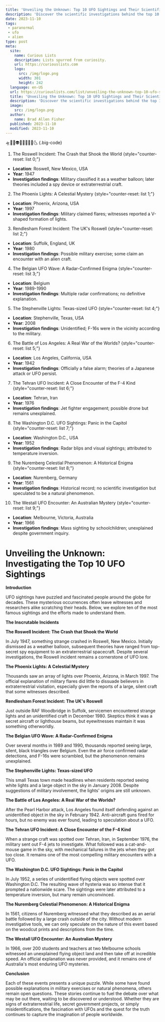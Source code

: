 ```yaml
---
title: 'Unveiling the Unknown: Top 10 UFO Sightings and Their Scientific Investigations'
description: 'Discover the scientific investigations behind the top 10 UFO sightings, satisfying the curious minds seeking answers to the unknown.'
date: 2023-11-10
tags:
 - paranormal
 - ufo
 - alien
type: post
meta:
  site:
    name: Curious Lists
    description: Lists spurred from curiosity.
    url: https://curiouslists.com
    logo:
      src: /img/logo.png
      width: 301
      height: 242
  language: en-US
  url: https://curiouslists.com/list/unveiling-the-unknown-top-10-ufo-sightings-and-their-scientific-investigations
  title: 'Unveiling the Unknown: Top 10 UFO Sightings and Their Scientific Investigations'
  description: 'Discover the scientific investigations behind the top 10 UFO sightings, satisfying the curious minds seeking answers to the unknown.'
  image:
    src: /img/logo.png
  author:
    name: Brad Allen Fisher
  published: 2023-11-10
  modified: 2023-11-10
---
```



🛸📡🌌👽🔭🌠👀💫🌐🌜 {.big-code}

1. The Roswell Incident: The Crash that Shook the World {style="counter-reset: list 0;"}
  - **Location**: Roswell, New Mexico, USA
  - **Year**: 1947
  - **Investigation findings**: Military classified it as a weather balloon; later theories included a spy device or extraterrestrial craft.

2. The Phoenix Lights: A Celestial Mystery {style="counter-reset: list 1;"}
  - **Location**: Phoenix, Arizona, USA
  - **Year**: 1997
  - **Investigation findings**: Military claimed flares; witnesses reported a V-shaped formation of lights.

3. Rendlesham Forest Incident: The UK's Roswell {style="counter-reset: list 2;"}
  - **Location**: Suffolk, England, UK
  - **Year**: 1980
  - **Investigation findings**: Possible military exercise; some claim an encounter with an alien craft.

4. The Belgian UFO Wave: A Radar-Confirmed Enigma {style="counter-reset: list 3;"}
  - **Location**: Belgium
  - **Year**: 1989-1990
  - **Investigation findings**: Multiple radar confirmations; no definitive explanation.

5. The Stephenville Lights: Texas-sized UFO {style="counter-reset: list 4;"}
  - **Location**: Stephenville, Texas, USA
  - **Year**: 2008
  - **Investigation findings**: Unidentified; F-16s were in the vicinity according to the military.

6. The Battle of Los Angeles: A Real War of the Worlds? {style="counter-reset: list 5;"}
  - **Location**: Los Angeles, California, USA
  - **Year**: 1942
  - **Investigation findings**: Officially a false alarm; theories of a Japanese attack or UFO persist.

7. The Tehran UFO Incident: A Close Encounter of the F-4 Kind {style="counter-reset: list 6;"}
  - **Location**: Tehran, Iran
  - **Year**: 1976
  - **Investigation findings**: Jet fighter engagement; possible drone but remains unexplained.

8. The Washington D.C. UFO Sightings: Panic in the Capitol {style="counter-reset: list 7;"}
  - **Location**: Washington D.C., USA
  - **Year**: 1952
  - **Investigation findings**: Radar blips and visual sightings; attributed to temperature inversion.

9. The Nuremberg Celestial Phenomenon: A Historical Enigma {style="counter-reset: list 8;"}
  - **Location**: Nuremberg, Germany
  - **Year**: 1561
  - **Investigation findings**: Historical record; no scientific investigation but speculated to be a natural phenomenon.

10. The Westall UFO Encounter: An Australian Mystery {style="counter-reset: list 9;"}
  - **Location**: Melbourne, Victoria, Australia
  - **Year**: 1966
  - **Investigation findings**: Mass sighting by schoolchildren; unexplained despite government inquiry.


Unveiling the Unknown: Investigating the Top 10 UFO Sightings
=======================================================================

**Introduction**

UFO sightings have puzzled and fascinated people around the globe for decades. These mysterious occurrences often leave witnesses and researchers alike scratching their heads. Below, we explore ten of the most famous sightings and the efforts made to understand them.

**The Inscrutable Incidents** 

**The Roswell Incident: The Crash that Shook the World**

In July 1947, something strange crashed in Roswell, New Mexico. Initially dismissed as a weather balloon, subsequent theories have ranged from top-secret spy equipment to an extraterrestrial spacecraft. Despite several investigations, the Roswell incident remains a cornerstone of UFO lore.

**The Phoenix Lights: A Celestial Mystery**

Thousands saw an array of lights over Phoenix, Arizona, in March 1997. The official explanation of military flares did little to dissuade believers in extraterrestrial visitation, especially given the reports of a large, silent craft that some witnesses described.

**Rendlesham Forest Incident: The UK's Roswell**

Just outside RAF Woodbridge in Suffolk, servicemen encountered strange lights and an unidentified craft in December 1980. Skeptics think it was a secret aircraft or lighthouse beams, but eyewitnesses maintain it was something otherworldly.

**The Belgian UFO Wave: A Radar-Confirmed Enigma**

Over several months in 1989 and 1990, thousands reported seeing large, silent, black triangles over Belgium. Even the air force confirmed radar detections, and F-16s were scrambled, but the phenomenon remains unexplained.

**The Stephenville Lights: Texas-sized UFO**

This small Texas town made headlines when residents reported seeing white lights and a large object in the sky in January 2008. Despite suggestions of military involvement, the lights' origins are still unknown.

**The Battle of Los Angeles: A Real War of the Worlds?**

After the Pearl Harbor attack, Los Angeles found itself defending against an unidentified object in the sky in February 1942. Anti-aircraft guns fired for hours, but no enemy was ever found, leading to speculation about a UFO.

**The Tehran UFO Incident: A Close Encounter of the F-4 Kind**

When a strange craft was spotted over Tehran, Iran, in September 1976, the military sent out F-4 jets to investigate. What followed was a cat-and-mouse game in the sky, with mechanical failures in the jets when they got too close. It remains one of the most compelling military encounters with a UFO.

**The Washington D.C. UFO Sightings: Panic in the Capitol**

In July 1952, a series of unidentified flying objects were spotted over Washington D.C. The resulting wave of hysteria was so intense that it prompted a nationwide scare. The sightings were later attributed to a temperature inversion, but many remain unconvinced.

**The Nuremberg Celestial Phenomenon: A Historical Enigma**

In 1561, citizens of Nuremberg witnessed what they described as an aerial battle followed by a large crash outside of the city. Without modern investigative tools, we can only speculate on the nature of this event based on the woodcut prints and descriptions from the time.

**The Westall UFO Encounter: An Australian Mystery**

In 1966, over 200 students and teachers at two Melbourne schools witnessed an unexplained flying object land and then take off at incredible speed. An official explanation was never provided, and it remains one of Australia's most enduring UFO mysteries.

**Conclusion**

Each of these events presents a unique puzzle. While some have found possible explanations in military exercises or natural phenomena, others remain open questions. These stories continue to fuel the debate over what may be out there, waiting to be discovered or understood. Whether they are signs of extraterrestrial life, secret government projects, or simply misidentifications, the fascination with UFOs and the quest for the truth continues to capture the imagination of people worldwide.